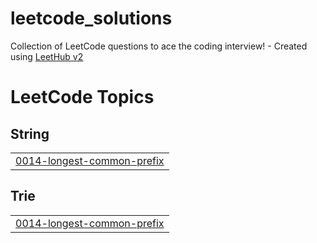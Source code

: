 # leetcode_solutions
Collection of LeetCode questions to ace the coding interview! - Created using [LeetHub v2](https://github.com/arunbhardwaj/LeetHub-2.0)

<!---LeetCode Topics Start-->
# LeetCode Topics
## String
|  |
| ------- |
| [0014-longest-common-prefix](https://github.com/kunrak/leetcode_solutions/tree/master/0014-longest-common-prefix) |
## Trie
|  |
| ------- |
| [0014-longest-common-prefix](https://github.com/kunrak/leetcode_solutions/tree/master/0014-longest-common-prefix) |
<!---LeetCode Topics End-->